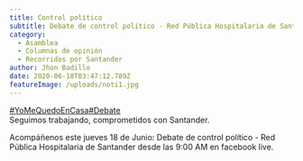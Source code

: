 ```yaml
---
title: Control político
subtitle: Debate de control político - Red Pública Hospitalaria de Santander
category:
  - Asamblea
  - Columnas de opinión
  - Recorridos por Santander
author: Jhon Badillo
date: 2020-06-18T03:47:12.789Z
featureImage: /uploads/noti1.jpg
---
```

<!--StartFragment-->

[\#YoMeQuedoEnCasa](https://www.facebook.com/hashtag/yomequedoencasa?__eep__=6&source=feed_text&epa=HASHTAG&__xts__%5B0%5D=68.ARAzkCRc-End8Fo4nGP_UaPiley3JrepyyBjpy6moPaz2ivva-uumkJn5FEY_bW42Q-4fvOdrTbnWiv6LuXeV_vJ9_jNszDoHJJiPt0TSCbj7zEv9k4N-I6-8uPNnfjiPWX8eaqiYJBop2vxTvIzvTPKBe_ygIb0H2xNH7s_Opgsy-vuWQwSTnOODVzdyKM-df-3kmuS1dd4EegSiMhubm7btDo86LR4zxmrka2uULMZB-H3odqcgRPhsp3Vy4NTIGINBcK0b4J5IVH9mTJscyMkVVWZFtkInjqrtXpYD7XD1g91xnQQ41_J9fw6OX_9UxMbDc9pp9m0p7YQigmZR9jDgedI&__tn__=%2ANK-R)[\#Debate](https://www.facebook.com/hashtag/debate?__eep__=6&source=feed_text&epa=HASHTAG&__xts__%5B0%5D=68.ARAzkCRc-End8Fo4nGP_UaPiley3JrepyyBjpy6moPaz2ivva-uumkJn5FEY_bW42Q-4fvOdrTbnWiv6LuXeV_vJ9_jNszDoHJJiPt0TSCbj7zEv9k4N-I6-8uPNnfjiPWX8eaqiYJBop2vxTvIzvTPKBe_ygIb0H2xNH7s_Opgsy-vuWQwSTnOODVzdyKM-df-3kmuS1dd4EegSiMhubm7btDo86LR4zxmrka2uULMZB-H3odqcgRPhsp3Vy4NTIGINBcK0b4J5IVH9mTJscyMkVVWZFtkInjqrtXpYD7XD1g91xnQQ41_J9fw6OX_9UxMbDc9pp9m0p7YQigmZR9jDgedI&__tn__=%2ANK-R)\
Seguimos trabajando, comprometidos con Santander.

Acompáñenos este jueves 18 de Junio: Debate de control político - Red Pública Hospitalaria de Santander desde las 9:00 AM en facebook live.

<!--EndFragment-->